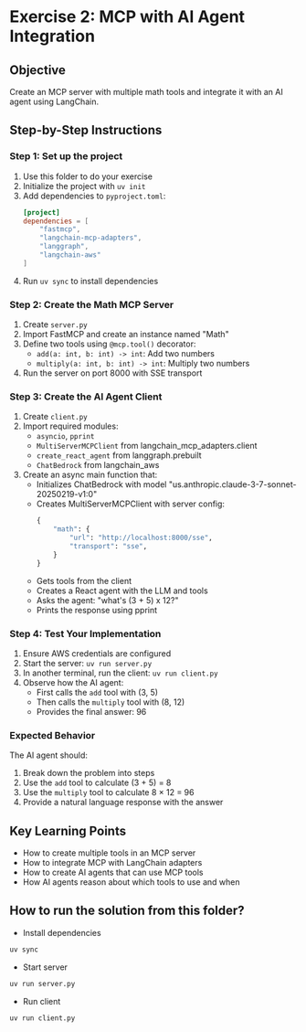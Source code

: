 # Exercise 2: MCP with AI Agent Integration

## Objective
Create an MCP server with multiple math tools and integrate it with an AI agent using LangChain.

## Step-by-Step Instructions

### Step 1: Set up the project
1. Use this folder to do your exercise
2. Initialize the project with `uv init`
2. Add dependencies to `pyproject.toml`:
   ```toml
   [project]
   dependencies = [
       "fastmcp",
       "langchain-mcp-adapters",
       "langgraph",
       "langchain-aws"
   ]
   ```
3. Run `uv sync` to install dependencies

### Step 2: Create the Math MCP Server
1. Create `server.py`
2. Import FastMCP and create an instance named "Math"
3. Define two tools using `@mcp.tool()` decorator:
   - `add(a: int, b: int) -> int`: Add two numbers
   - `multiply(a: int, b: int) -> int`: Multiply two numbers
4. Run the server on port 8000 with SSE transport

### Step 3: Create the AI Agent Client
1. Create `client.py`
2. Import required modules:
   - `asyncio`, `pprint`
   - `MultiServerMCPClient` from langchain_mcp_adapters.client
   - `create_react_agent` from langgraph.prebuilt
   - `ChatBedrock` from langchain_aws
3. Create an async main function that:
   - Initializes ChatBedrock with model "us.anthropic.claude-3-7-sonnet-20250219-v1:0"
   - Creates MultiServerMCPClient with server config:
     ```python
     {
         "math": {
             "url": "http://localhost:8000/sse",
             "transport": "sse",
         }
     }
     ```
   - Gets tools from the client
   - Creates a React agent with the LLM and tools
   - Asks the agent: "what's (3 + 5) x 12?"
   - Prints the response using pprint

### Step 4: Test Your Implementation
1. Ensure AWS credentials are configured
2. Start the server: `uv run server.py`
3. In another terminal, run the client: `uv run client.py`
4. Observe how the AI agent:
   - First calls the `add` tool with (3, 5)
   - Then calls the `multiply` tool with (8, 12)
   - Provides the final answer: 96

### Expected Behavior
The AI agent should:
1. Break down the problem into steps
2. Use the `add` tool to calculate (3 + 5) = 8
3. Use the `multiply` tool to calculate 8 × 12 = 96
4. Provide a natural language response with the answer

## Key Learning Points
- How to create multiple tools in an MCP server
- How to integrate MCP with LangChain adapters
- How to create AI agents that can use MCP tools
- How AI agents reason about which tools to use and when


## How to run the solution from this folder?
- Install dependencies
```bash
uv sync
```

- Start server
```bash
uv run server.py
```

- Run client
```bash
uv run client.py
```